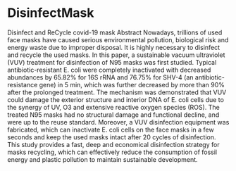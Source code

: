 # DisinfectMask
Disinfect and ReCycle covid-19 mask 
Abstract
Nowadays, trillions of used face masks have caused serious environmental pollution, biological risk and energy waste due to improper disposal. It is highly necessary to disinfect and recycle the used masks. In this paper, a sustainable vacuum ultraviolet (VUV) treatment for disinfection of N95 masks was first studied. Typical antibiotic-resistant E. coli were completely inactivated with decreased abundances by 65.82% for 16S rRNA and 76.75% for SHV-4 (an antibiotic-resistance gene) in 5 min, which was further decreased by more than 90% after the prolonged treatment. The mechanism was demonstrated that VUV could damage the exterior structure and interior DNA of E. coli cells due to the synergy of UV, O3 and extensive reactive oxygen species (ROS). The treated N95 masks had no structural damage and functional decline, and were up to the reuse standard. Moreover, a VUV disinfection equipment was fabricated, which can inactivate E. coli cells on the face masks in a few seconds and keep the used masks intact after 20 cycles of disinfection. This study provides a fast, deep and economical disinfection strategy for masks recycling, which can effectively reduce the consumption of fossil energy and plastic pollution to maintain sustainable development.
